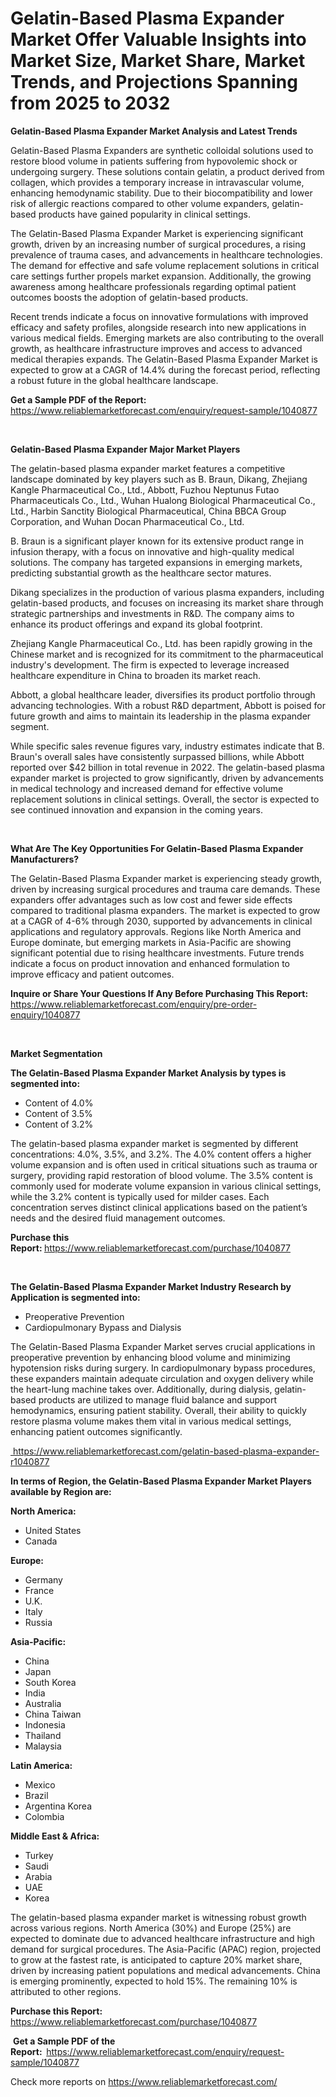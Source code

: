 <p><h1>Gelatin-Based Plasma Expander Market Offer Valuable Insights into Market Size, Market Share, Market Trends, and Projections Spanning from 2025 to 2032</h1></p><p><strong>Gelatin-Based Plasma Expander Market Analysis and Latest Trends</strong></p>
<p><p>Gelatin-Based Plasma Expanders are synthetic colloidal solutions used to restore blood volume in patients suffering from hypovolemic shock or undergoing surgery. These solutions contain gelatin, a product derived from collagen, which provides a temporary increase in intravascular volume, enhancing hemodynamic stability. Due to their biocompatibility and lower risk of allergic reactions compared to other volume expanders, gelatin-based products have gained popularity in clinical settings.</p><p>The Gelatin-Based Plasma Expander Market is experiencing significant growth, driven by an increasing number of surgical procedures, a rising prevalence of trauma cases, and advancements in healthcare technologies. The demand for effective and safe volume replacement solutions in critical care settings further propels market expansion. Additionally, the growing awareness among healthcare professionals regarding optimal patient outcomes boosts the adoption of gelatin-based products.</p><p>Recent trends indicate a focus on innovative formulations with improved efficacy and safety profiles, alongside research into new applications in various medical fields. Emerging markets are also contributing to the overall growth, as healthcare infrastructure improves and access to advanced medical therapies expands. The Gelatin-Based Plasma Expander Market is expected to grow at a CAGR of 14.4% during the forecast period, reflecting a robust future in the global healthcare landscape.</p></p>
<p><strong>Get a Sample PDF of the Report:&nbsp;</strong> <a href="https://www.reliablemarketforecast.com/enquiry/request-sample/1040877?utm_campaign=1144&utm_medium=2&utm_source=Github&utm_content=ia&utm_term=08012025&utm_id=gelatin-based-plasma-expander">https://www.reliablemarketforecast.com/enquiry/request-sample/1040877</a></p>
<p>&nbsp;</p>
<p><strong>Gelatin-Based Plasma Expander Major Market Players</strong></p>
<p><p>The gelatin-based plasma expander market features a competitive landscape dominated by key players such as B. Braun, Dikang, Zhejiang Kangle Pharmaceutical Co., Ltd., Abbott, Fuzhou Neptunus Futao Pharmaceuticals Co., Ltd., Wuhan Hualong Biological Pharmaceutical Co., Ltd., Harbin Sanctity Biological Pharmaceutical, China BBCA Group Corporation, and Wuhan Docan Pharmaceutical Co., Ltd. </p><p>B. Braun is a significant player known for its extensive product range in infusion therapy, with a focus on innovative and high-quality medical solutions. The company has targeted expansions in emerging markets, predicting substantial growth as the healthcare sector matures.</p><p>Dikang specializes in the production of various plasma expanders, including gelatin-based products, and focuses on increasing its market share through strategic partnerships and investments in R&D. The company aims to enhance its product offerings and expand its global footprint.</p><p>Zhejiang Kangle Pharmaceutical Co., Ltd. has been rapidly growing in the Chinese market and is recognized for its commitment to the pharmaceutical industry's development. The firm is expected to leverage increased healthcare expenditure in China to broaden its market reach.</p><p>Abbott, a global healthcare leader, diversifies its product portfolio through advancing technologies. With a robust R&D department, Abbott is poised for future growth and aims to maintain its leadership in the plasma expander segment.</p><p>While specific sales revenue figures vary, industry estimates indicate that B. Braun's overall sales have consistently surpassed billions, while Abbott reported over $42 billion in total revenue in 2022. The gelatin-based plasma expander market is projected to grow significantly, driven by advancements in medical technology and increased demand for effective volume replacement solutions in clinical settings. Overall, the sector is expected to see continued innovation and expansion in the coming years.</p></p>
<p>&nbsp;</p>
<p><strong>What Are The Key Opportunities For Gelatin-Based Plasma Expander Manufacturers?</strong></p>
<p><p>The Gelatin-Based Plasma Expander market is experiencing steady growth, driven by increasing surgical procedures and trauma care demands. These expanders offer advantages such as low cost and fewer side effects compared to traditional plasma expanders. The market is expected to grow at a CAGR of 4-6% through 2030, supported by advancements in clinical applications and regulatory approvals. Regions like North America and Europe dominate, but emerging markets in Asia-Pacific are showing significant potential due to rising healthcare investments. Future trends indicate a focus on product innovation and enhanced formulation to improve efficacy and patient outcomes.</p></p>
<p><strong>Inquire or Share Your Questions If Any Before Purchasing This Report:</strong> <a href="https://www.reliablemarketforecast.com/enquiry/pre-order-enquiry/1040877?utm_campaign=1144&utm_medium=2&utm_source=Github&utm_content=ia&utm_term=08012025&utm_id=gelatin-based-plasma-expander">https://www.reliablemarketforecast.com/enquiry/pre-order-enquiry/1040877</a></p>
<p>&nbsp;</p>
<p><strong>Market Segmentation</strong></p>
<p><strong>The Gelatin-Based Plasma Expander Market Analysis by types is segmented into:</strong></p>
<p><ul><li>Content of 4.0%</li><li>Content of 3.5%</li><li>Content of 3.2%</li></ul></p>
<p><p>The gelatin-based plasma expander market is segmented by different concentrations: 4.0%, 3.5%, and 3.2%. The 4.0% content offers a higher volume expansion and is often used in critical situations such as trauma or surgery, providing rapid restoration of blood volume. The 3.5% content is commonly used for moderate volume expansion in various clinical settings, while the 3.2% content is typically used for milder cases. Each concentration serves distinct clinical applications based on the patient’s needs and the desired fluid management outcomes.</p></p>
<p><strong>Purchase this Report:&nbsp;</strong><a href="https://www.reliablemarketforecast.com/purchase/1040877?utm_campaign=1144&utm_medium=2&utm_source=Github&utm_content=ia&utm_term=08012025&utm_id=gelatin-based-plasma-expander">https://www.reliablemarketforecast.com/purchase/1040877</a></p>
<p>&nbsp;</p>
<p><strong>The Gelatin-Based Plasma Expander Market Industry Research by Application is segmented into:</strong></p>
<p><ul><li>Preoperative Prevention</li><li>Cardiopulmonary Bypass and Dialysis</li></ul></p>
<p><p>The Gelatin-Based Plasma Expander Market serves crucial applications in preoperative prevention by enhancing blood volume and minimizing hypotension risks during surgery. In cardiopulmonary bypass procedures, these expanders maintain adequate circulation and oxygen delivery while the heart-lung machine takes over. Additionally, during dialysis, gelatin-based products are utilized to manage fluid balance and support hemodynamics, ensuring patient stability. Overall, their ability to quickly restore plasma volume makes them vital in various medical settings, enhancing patient outcomes significantly.</p></p>
<p><a href="https://www.reliablemarketforecast.com/gelatin-based-plasma-expander-r1040877?utm_campaign=1144&utm_medium=2&utm_source=Github&utm_content=ia&utm_term=08012025&utm_id=gelatin-based-plasma-expander">&nbsp;https://www.reliablemarketforecast.com/gelatin-based-plasma-expander-r1040877</a></p>
<p><strong>In terms of Region, the Gelatin-Based Plasma Expander Market Players available by Region are:</strong></p>
<p>
    <p> <strong> North America: </strong>
        <ul>
            <li>United States</li>
            <li>Canada</li>
        </ul>
        </p> 
    <p> <strong> Europe: </strong>
        <ul>
            <li>Germany</li>
            <li>France</li>
            <li>U.K.</li>
            <li>Italy</li>
            <li>Russia</li>
        </ul>
        </p> 
    <p> <strong> Asia-Pacific: </strong>
        <ul>
            <li>China</li>
            <li>Japan</li>
            <li>South Korea</li>
            <li>India</li>
            <li>Australia</li>
            <li>China Taiwan</li>
            <li>Indonesia</li>
            <li>Thailand</li>
            <li>Malaysia</li>
        </ul>
        </p> 
    <p> <strong> Latin America: </strong>
        <ul>
            <li>Mexico</li>
            <li>Brazil</li>
            <li>Argentina Korea</li>
            <li>Colombia</li>
        </ul>
        </p> 
    <p> <strong> Middle East & Africa: </strong>
        <ul>
            <li>Turkey</li>
            <li>Saudi</li>
            <li>Arabia</li>
            <li>UAE</li>
            <li>Korea</li>
        </ul>
    </p>
    </p>
<p><p>The gelatin-based plasma expander market is witnessing robust growth across various regions. North America (30%) and Europe (25%) are expected to dominate due to advanced healthcare infrastructure and high demand for surgical procedures. The Asia-Pacific (APAC) region, projected to grow at the fastest rate, is anticipated to capture 20% market share, driven by increasing patient populations and medical advancements. China is emerging prominently, expected to hold 15%. The remaining 10% is attributed to other regions.</p></p>
<p><strong>Purchase this Report: </strong><a href="https://www.reliablemarketforecast.com/purchase/1040877?utm_campaign=1144&utm_medium=2&utm_source=Github&utm_content=ia&utm_term=08012025&utm_id=gelatin-based-plasma-expander">https://www.reliablemarketforecast.com/purchase/1040877</a></p>
<p>&nbsp;<strong>Get a Sample PDF of the Report:&nbsp;&nbsp;</strong><a href="https://www.reliablemarketforecast.com/enquiry/request-sample/1040877?utm_campaign=1144&utm_medium=2&utm_source=Github&utm_content=ia&utm_term=08012025&utm_id=gelatin-based-plasma-expander">https://www.reliablemarketforecast.com/enquiry/request-sample/1040877</a></p>
<p><strong></strong></p>
<p>Check more reports on <a href="https://www.reliablemarketforecast.com/?utm_campaign=1144&utm_medium=2&utm_source=Github&utm_content=ia&utm_term=08012025&utm_id=gelatin-based-plasma-expander">https://www.reliablemarketforecast.com/</a></p>
